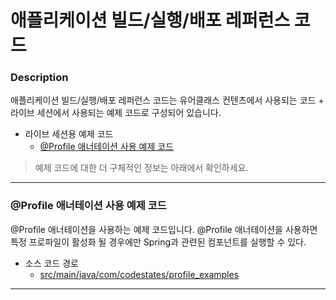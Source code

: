 # 애플리케이션 빌드/실행/배포 레퍼런스 코드

### Description
애플리케이션 빌드/실행/배포 레퍼런스 코드는 유어클래스 컨텐츠에서 사용되는 코드 + 라이브 세션에서 사용되는 예제 코드로 구성되어 있습니다.
* 라이브 세션용 예제 코드
  * [@Profile 애너테이션 사용 예제 코드]()
  
> 예제 코드에 대한 더 구체적인 정보는 아래에서 확인하세요.

---

### @Profile 애너테이션 사용 예제 코드
@Profile 애너테이션을 사용하는 예제 코드입니다. 
@Profile 애너테이션을 사용하면 특정 프로파일이 활성화 될 경우에만 Spring과 관련된 컴포넌트를 실행할 수 있다.
* 소스 코드 경로
  * [src/main/java/com/codestates/profile_examples]()

---
